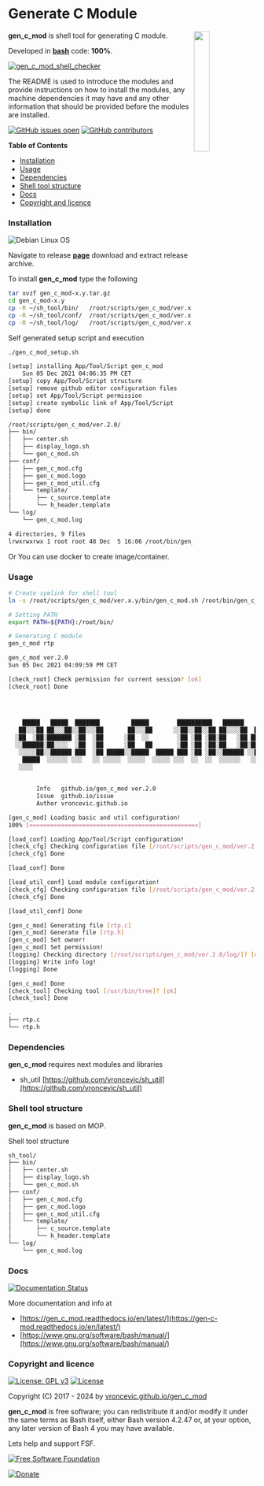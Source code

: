 # Generate C Module

<img align="right" src="https://raw.githubusercontent.com/vroncevic/gen_c_mod/dev/docs/gen_c_mod_logo.png" width="25%">

**gen_c_mod** is shell tool for generating C module.

Developed in **[bash](https://en.wikipedia.org/wiki/Bash_(Unix_shell))** code: **100%**.

[![gen_c_mod_shell_checker](https://github.com/vroncevic/gen_c_mod/actions/workflows/gen_c_mod_shell_checker.yml/badge.svg)](https://github.com/vroncevic/gen_c_mod/actions/workflows/gen_c_mod_shell_checker.yml)

The README is used to introduce the modules and provide instructions on
how to install the modules, any machine dependencies it may have and any
other information that should be provided before the modules are installed.

[![GitHub issues open](https://img.shields.io/github/issues/vroncevic/gen_c_mod.svg)](https://github.com/vroncevic/gen_c_mod/issues) [![GitHub contributors](https://img.shields.io/github/contributors/vroncevic/gen_c_mod.svg)](https://github.com/vroncevic/gen_c_mod/graphs/contributors)

<!-- START doctoc generated TOC please keep comment here to allow auto update -->
<!-- DON'T EDIT THIS SECTION, INSTEAD RE-RUN doctoc TO UPDATE -->
**Table of Contents**

- [Installation](#installation)
- [Usage](#usage)
- [Dependencies](#dependencies)
- [Shell tool structure](#shell-tool-structure)
- [Docs](#docs)
- [Copyright and licence](#copyright-and-licence)

<!-- END doctoc generated TOC please keep comment here to allow auto update -->

### Installation

![Debian Linux OS](https://raw.githubusercontent.com/vroncevic/gen_c_mod/dev/docs/debtux.png)

Navigate to release **[page](https://github.com/vroncevic/gen_c_mod/releases)** download and extract release archive.

To install **gen_c_mod** type the following

```bash
tar xvzf gen_c_mod-x.y.tar.gz
cd gen_c_mod-x.y
cp -R ~/sh_tool/bin/   /root/scripts/gen_c_mod/ver.x.y/
cp -R ~/sh_tool/conf/  /root/scripts/gen_c_mod/ver.x.y/
cp -R ~/sh_tool/log/   /root/scripts/gen_c_mod/ver.x.y/
```

Self generated setup script and execution

```bash
./gen_c_mod_setup.sh 

[setup] installing App/Tool/Script gen_c_mod
	Sun 05 Dec 2021 04:06:35 PM CET
[setup] copy App/Tool/Script structure
[setup] remove github editor configuration files
[setup] set App/Tool/Script permission
[setup] create symbolic link of App/Tool/Script
[setup] done

/root/scripts/gen_c_mod/ver.2.0/
├── bin/
│   ├── center.sh
│   ├── display_logo.sh
│   └── gen_c_mod.sh
├── conf/
│   ├── gen_c_mod.cfg
│   ├── gen_c_mod.logo
│   ├── gen_c_mod_util.cfg
│   └── template/
│       ├── c_source.template
│       └── h_header.template
└── log/
    └── gen_c_mod.log

4 directories, 9 files
lrwxrwxrwx 1 root root 48 Dec  5 16:06 /root/bin/gen_c_mod -> /root/scripts/gen_c_mod/ver.2.0/bin/gen_c_mod.sh
```

Or You can use docker to create image/container.

### Usage

```bash
# Create symlink for shell tool
ln -s /root/scripts/gen_c_mod/ver.x.y/bin/gen_c_mod.sh /root/bin/gen_c_mod

# Setting PATH
export PATH=${PATH}:/root/bin/

# Generating C module
gen_c_mod rtp

gen_c_mod ver.2.0
Sun 05 Dec 2021 04:09:59 PM CET

[check_root] Check permission for current session? [ok]
[check_root] Done

                                                                              
                                                                         ░██  
                                                                         ░██  
    █████   █████  ███████         █████        ██████████   ██████      ░██  
   ██░░░██ ██░░░██░░██░░░██       ██░░░██      ░░██░░██░░██ ██░░░░██  ██████  
  ░██  ░██░███████ ░██  ░██      ░██  ░░        ░██ ░██ ░██░██   ░██ ██░░░██  
  ░░██████░██░░░░  ░██  ░██      ░██   ██       ░██ ░██ ░██░██   ░██░██  ░██  
   ░░░░░██░░██████ ███  ░██ █████░░█████  █████ ███ ░██ ░██░░██████ ░░██████  
    █████  ░░░░░░ ░░░   ░░ ░░░░░  ░░░░░  ░░░░░ ░░░  ░░  ░░  ░░░░░░   ░░░░░░   
   ░░░░                                                                       
                                                                               
	                                                 
		Info   github.io/gen_c_mod ver.2.0 
		Issue  github.io/issue
		Author vroncevic.github.io

[gen_c_mod] Loading basic and util configuration!
100% [================================================]

[load_conf] Loading App/Tool/Script configuration!
[check_cfg] Checking configuration file [/root/scripts/gen_c_mod/ver.2.0/conf/gen_c_mod.cfg] [ok]
[check_cfg] Done

[load_conf] Done

[load_util_conf] Load module configuration!
[check_cfg] Checking configuration file [/root/scripts/gen_c_mod/ver.2.0/conf/gen_c_mod_util.cfg] [ok]
[check_cfg] Done

[load_util_conf] Done

[gen_c_mod] Generating file [rtp.c]
[gen_c_mod] Generate file [rtp.h]
[gen_c_mod] Set owner!
[gen_c_mod] Set permission!
[logging] Checking directory [/root/scripts/gen_c_mod/ver.2.0/log/]? [ok]
[logging] Write info log!
[logging] Done

[gen_c_mod] Done
[check_tool] Checking tool [/usr/bin/tree]? [ok]
[check_tool] Done

.
├── rtp.c
└── rtp.h
```

### Dependencies

**gen_c_mod** requires next modules and libraries
* sh_util [https://github.com/vroncevic/sh_util](https://github.com/vroncevic/sh_util)

### Shell tool structure

**gen_c_mod** is based on MOP.

Shell tool structure

```bash
sh_tool/
├── bin/
│   ├── center.sh
│   ├── display_logo.sh
│   └── gen_c_mod.sh
├── conf/
│   ├── gen_c_mod.cfg
│   ├── gen_c_mod.logo
│   ├── gen_c_mod_util.cfg
│   └── template/
│       ├── c_source.template
│       └── h_header.template
└── log/
    └── gen_c_mod.log
```

### Docs

[![Documentation Status](https://readthedocs.org/projects/gen_c_mod/badge/?version=latest)](https://gen-c-mod.readthedocs.io/projects/gen_c_mod/en/latest/?badge=latest)

More documentation and info at
* [https://gen_c_mod.readthedocs.io/en/latest/](https://gen-c-mod.readthedocs.io/en/latest/)
* [https://www.gnu.org/software/bash/manual/](https://www.gnu.org/software/bash/manual/)

### Copyright and licence

[![License: GPL v3](https://img.shields.io/badge/License-GPLv3-blue.svg)](https://www.gnu.org/licenses/gpl-3.0) [![License](https://img.shields.io/badge/License-Apache%202.0-blue.svg)](https://opensource.org/licenses/Apache-2.0)

Copyright (C) 2017 - 2024 by [vroncevic.github.io/gen_c_mod](https://vroncevic.github.io/gen_c_mod)

**gen_c_mod** is free software; you can redistribute it and/or modify
it under the same terms as Bash itself, either Bash version 4.2.47 or,
at your option, any later version of Bash 4 you may have available.

Lets help and support FSF.

[![Free Software Foundation](https://raw.githubusercontent.com/vroncevic/gen_c_mod/dev/docs/fsf-logo_1.png)](https://my.fsf.org/)

[![Donate](https://www.paypalobjects.com/en_US/i/btn/btn_donateCC_LG.gif)](https://my.fsf.org/donate/)
